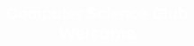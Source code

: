 <h1 class="display-3" style="color: white; margin: 0; padding-top: 20px; text-align: center">
    Computer Science Club
</h1>
<h1 class="display-3" style="color: white; margin: 0; padding-bottom: 20px; text-align: center; font-size: 30px">
    Welcome
</h1>
